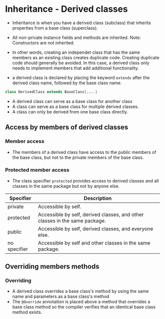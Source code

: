 # Inheritance - Derived classes
- Inheritance is when you have a derived class (subclass) that inherits properties from a base class (superclass).
- All non-private instance fields and methods are inherited. Note: Constructors are not inherited.

- In other words, creating an independet class that has the same members as an existing class creates duplicate code. Creating duplicate code should generally be avoided. In this case, a derived class only needs to implement members that add additional functionality.

- a derived class is declared by placing the keyword `extends` after the derived class name, followed by the base class name.

```java
class DerivedClass extends BaseClass{....}
```
- A derived class can serve as a base class for another class
- A class can serve as a base class for multiple derived classes.
- A class can only be derived from one base class directly.

## Access by members of derived classes
### Member access
- The members of a derived class have access to the public members of the base class, but not to the private members of the base class.
### Protected member access
- The class specifier `protected` provides access to derived classes and all classes in the same package but not by anyone else.

| Specifier	| Description|
|-----------|------------|
| private	| Accessible by self. |
| protected |	Accessible by self, derived classes, and other classes in the same package. |
| public |	Accessible by self, derived classes, and everyone else. |
| no specifier |	Accessible by self and other classes in the same package.|

## Overriding members methods
### Overriding
- A derived class overrides a base class's method by using the same name and parameters as a base class's method
- The `@Override` annotation is placed above a method that overrides a base class method so the compiler verifies that an identical base class method exists.

